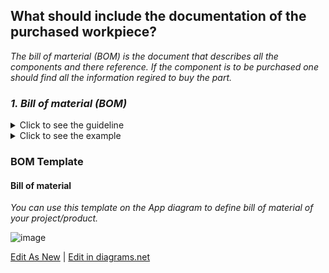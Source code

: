 ## **What should include the documentation of the purchased workpiece?**

*The bill of marterial (BOM) is the document that describes all the components and there reference. If the component is to be purchased one should find all the information regired to buy the part.*

### *1. Bill of material (BOM)*
<details>
  <summary>Click to see the guideline</summary>
 
 - **Definition:** *A bill of materials (BOM) is a comprehensive list of parts, items, and other materials required to create a product, as well as instructions required for gathering and using the required materials.*

```
What should includes the bill of material of the purchased workpiece(not limited to...)?

   1. Part number
   2. Item name
   3. Description
   4. Seller name
   5. Quantity
   6. Unit price
   7. Extended price according to quantity
   8. Manufacturing standard lead time
   9. Packaging
   10. BOM notes
   11. ...
   ```
</details>

<details>
  <summary>Click to see the example</summary>
 
 #### *Example: [JPL Open Source Rover](https://github.com/nasa-jpl/open-source-rover/tree/master/bill_of_materials)* 

</details>

### BOM Template

 #### Bill of material
 
 *You can use this template on the App diagram to define bill of material of your project/product.*
 
 ![image](https://user-images.githubusercontent.com/59058909/124768872-50ffbf80-df39-11eb-89d5-2048fc8cd178.png)

 <a href="https://app.diagrams.net/#Hamerezoji1362%2Fdrawio-github%2Fmaster%2FBOM%20template.drawio" target="_blank">Edit As New</a> | <a href="https://app.diagrams.net/#Hamerezoji1362%2Fdrawio-github%2Fmaster%2FBOM%20template.png">Edit in diagrams.net</a>
 
 

